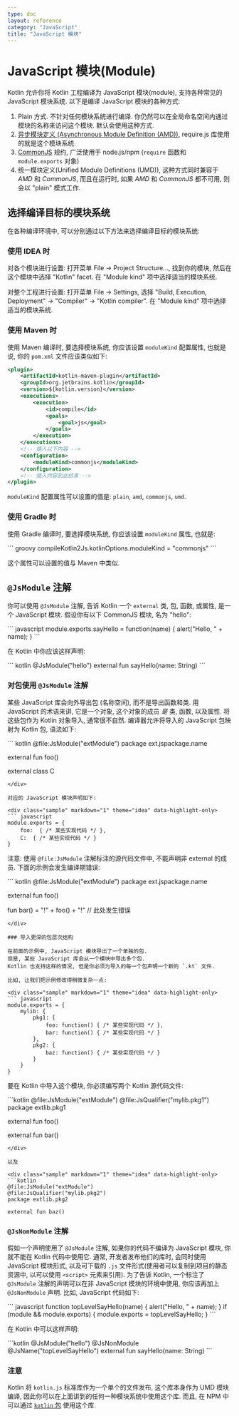 ```yaml
---
type: doc
layout: reference
category: "JavaScript"
title: "JavaScript 模块"
---
```


# JavaScript 模块(Module)

Kotlin 允许你将 Kotlin 工程编译为 JavaScript 模块(module), 支持各种常见的 JavaScript 模块系统. 以下是编译 JavaScript 模块的各种方式:

1. Plain 方式. 不针对任何模块系统进行编译. 你仍然可以在全局命名空间内通过模块的名称来访问这个模块.
   默认会使用这种方式.
2. [异步模块定义 (Asynchronous Module Definition (AMD))](https://github.com/amdjs/amdjs-api/wiki/AMD), require.js 库使用的就是这个模块系统.
3. [CommonJS](http://wiki.commonjs.org/wiki/Modules/1.1) 规约, 广泛使用于 node.js/npm
   (`require` 函数和 `module.exports` 对象)
4. 统一模块定义(Unified Module Definitions (UMD)), 这种方式同时兼容于 *AMD* 和 *CommonJS*, 而且在运行时, 如果 *AMD* 和 *CommonJS* 都不可用, 则会以 "plain" 模式工作.


## 选择编译目标的模块系统

在各种编译环境中, 可以分别通过以下方法来选择编译目标的模块系统:

### 使用 IDEA 时

对各个模块进行设置:
打开菜单 File -> Project Structure..., 找到你的模块, 然后在这个模块中选择 "Kotlin" facet. 在 "Module kind" 项中选择适当的模块系统.

对整个工程进行设置:
打开菜单 File -> Settings, 选择 "Build, Execution, Deployment" -> "Compiler" -> "Kotlin compiler". 在 "Module kind" 项中选择适当的模块系统.


### 使用 Maven 时

使用 Maven 编译时, 要选择模块系统, 你应该设置 `moduleKind` 配置属性, 也就是说, 你的 `pom.xml` 文件应该类似如下:

``` xml
<plugin>
    <artifactId>kotlin-maven-plugin</artifactId>
    <groupId>org.jetbrains.kotlin</groupId>
    <version>${kotlin.version}</version>
    <executions>
        <execution>
            <id>compile</id>
            <goals>
                <goal>js</goal>
            </goals>
        </execution>
    </executions>
    <!-- 插入以下内容 -->
    <configuration>
        <moduleKind>commonjs</moduleKind>
    </configuration>
    <!-- 插入内容到此结束 -->
</plugin>
```

`moduleKind` 配置属性可以设置的值是: `plain`, `amd`, `commonjs`, `umd`.


### 使用 Gradle 时

使用 Gradle 编译时, 要选择模块系统, 你应该设置 `moduleKind` 属性, 也就是:

<div class="sample" markdown="1" theme="idea" data-highlight-only>
``` groovy
compileKotlin2Js.kotlinOptions.moduleKind = "commonjs"
```
</div>

这个属性可以设置的值与 Maven 中类似.


## `@JsModule` 注解

你可以使用 `@JsModule` 注解, 告诉 Kotlin 一个 `external` 类, 包, 函数, 或属性, 是一个 JavaScript 模块.
假设你有以下 CommonJS 模块, 名为 "hello":

<div class="sample" markdown="1" theme="idea" data-highlight-only>
``` javascript
module.exports.sayHello = function(name) { alert("Hello, " + name); }
```
</div>

在 Kotlin 中你应该这样声明:

<div class="sample" markdown="1" theme="idea" data-highlight-only>
``` kotlin
@JsModule("hello")
external fun sayHello(name: String)
```
</div>


### 对包使用 `@JsModule` 注解

某些 JavaScript 库会向外导出包 (名称空间), 而不是导出函数和类.
用 JavaScript 的术语来讲, 它是一个对象, 这个对象的成员 *是* 类, 函数, 以及属性.
将这些包作为 Kotlin 对象导入, 通常很不自然.
编译器允许将导入的 JavaScript 包映射为 Kotlin 包, 语法如下:

<div class="sample" markdown="1" theme="idea" data-highlight-only>
``` kotlin
@file:JsModule("extModule")
package ext.jspackage.name

external fun foo()

external class C
```
</div>

对应的 JavaScript 模块声明如下:

<div class="sample" markdown="1" theme="idea" data-highlight-only>
``` javascript
module.exports = {
    foo:  { /* 某些实现代码 */ },
    C:  { /* 某些实现代码 */ }
}
```
</div>

注意: 使用 `@file:JsModule` 注解标注的源代码文件中, 不能声明非 external 的成员.
下面的示例会发生编译期错误:

<div class="sample" markdown="1" theme="idea" data-highlight-only>
``` kotlin
@file:JsModule("extModule")
package ext.jspackage.name

external fun foo()

fun bar() = "!" + foo() + "!" // 此处发生错误
```
</div>

### 导入更深的包层次结构

在前面的示例中, JavaScript 模块导出了一个单独的包.
但是, 某些 JavaScript 库会从一个模块中导出多个包.
Kotlin 也支持这样的情况, 但是你必须为导入的每一个包声明一个新的 `.kt` 文件.

比如, 让我们把示例修改得稍微复杂一点:

<div class="sample" markdown="1" theme="idea" data-highlight-only>
``` javascript
module.exports = {
    mylib: {
        pkg1: {
            foo: function() { /* 某些实现代码 */ },
            bar: function() { /* 某些实现代码 */ }
        },
        pkg2: {
            baz: function() { /* 某些实现代码 */ }
        }
    }
}
```
</div>

要在 Kotlin 中导入这个模块, 你必须编写两个 Kotlin 源代码文件:

<div class="sample" markdown="1" theme="idea" data-highlight-only>
```kotlin
@file:JsModule("extModule")
@file:JsQualifier("mylib.pkg1")
package extlib.pkg1

external fun foo()

external fun bar()
```
</div>

以及

<div class="sample" markdown="1" theme="idea" data-highlight-only>
```kotlin
@file:JsModule("extModule")
@file:JsQualifier("mylib.pkg2")
package extlib.pkg2

external fun baz()
```
</div>

### `@JsNonModule` 注解

假如一个声明使用了 `@JsModule` 注解, 如果你的代码不编译为 JavaScript 模块, 你就不能在 Kotlin 代码中使用它.
通常, 开发者发布他们的库时, 会同时使用 JavaScript 模块形式, 以及可下载的 `.js` 文件形式(使用者可以复制到项目的静态资源中, 以可以使用 `<script>` 元素来引用).
为了告诉 Kotlin, 一个标注了 `@JsModule` 注解的声明可以在非 JavaScript 模块的环境中使用, 你应该再加上 `@JsNonModule` 声明.
比如, JavaScript 代码如下:

<div class="sample" markdown="1" theme="idea" data-highlight-only>
``` javascript
function topLevelSayHello(name) { alert("Hello, " + name); }
if (module && module.exports) {
    module.exports = topLevelSayHello;
}
```
</div>

在 Kotlin 中可以这样声明:

<div class="sample" markdown="1" theme="idea" data-highlight-only>
```kotlin
@JsModule("hello")
@JsNonModule
@JsName("topLevelSayHello")
external fun sayHello(name: String)
```
</div>


### 注意

Kotlin 将 `kotlin.js` 标准库作为一个单个的文件发布, 这个库本身作为 UMD 模块编译, 因此你可以在上面讲到的任何一种模块系统中使用这个库.
而且, 在 NPM 中可以通过 [`kotlin` 包](https://www.npmjs.com/package/kotlin) 使用这个库.
